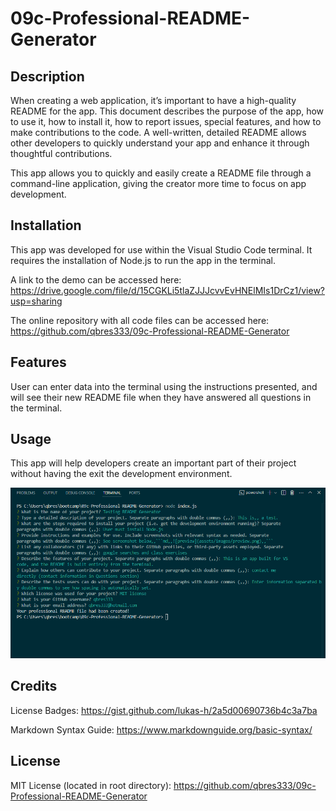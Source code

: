 # 09c-Professional-README-Generator

## Description

When creating a web application, it’s important to have a high-quality README for the app. This document describes the purpose of the app, how to use it, how to install it, how to report issues, special features, and how to make contributions to the code. A well-written, detailed README allows other developers to quickly understand your app and enhance it through thoughtful contributions. 

This app allows you to quickly and easily create a README file through a  command-line application, giving the creator more time to focus on app development.

## Installation

This app was developed for use within the Visual Studio Code terminal. It requires the installation of Node.js to run the app in the terminal.

A link to the demo can be accessed here:
https://drive.google.com/file/d/15CGKLi5tlaZJJJcvvEvHNElMIs1DrCz1/view?usp=sharing

The online repository with all code files can be accessed here:
https://github.com/qbres333/09c-Professional-README-Generator

## Features

User can enter data into the terminal using the instructions presented, and will see their new README file when they have answered all questions in the terminal.

## Usage

This app will help developers create an important part of their project without having the exit the development environment.

![app preview](assets/images/README_generator_preview.png)

## Credits
License Badges:
https://gist.github.com/lukas-h/2a5d00690736b4c3a7ba

Markdown Syntax Guide:
https://www.markdownguide.org/basic-syntax/

## License

MIT License (located in root directory):
https://github.com/qbres333/09c-Professional-README-Generator